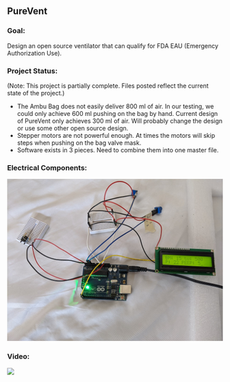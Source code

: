 ## PureVent
### Goal:  
Design an open source ventilator that can qualify for FDA EAU (Emergency Authorization Use).
### Project Status:
(Note: This project is partially complete.  Files posted reflect the current state of the project.)

- The Ambu Bag does not easily deliver 800 ml of air.  In our testing, we could only achieve 600 ml pushing on the bag by hand.  Current design of PureVent only achieves 300 ml of air.  Will probably change the design or use some other open source design.
- Stepper motors are not powerful enough.  At times the motors will skip steps when pushing on the bag valve mask.
- Software exists in 3 pieces.  Need to combine them into one master file.

### Electrical Components:
![PureVent Electrical Layout](/electrical/vent_electrics_small.jpg)

### Video:

[![](https://img.youtube.com/vi/oJr_kAWkGtY/0.jpg)](https://youtu.be/oJr_kAWkGtY)
